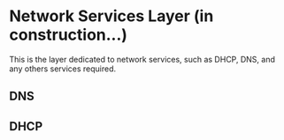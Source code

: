 # Network Services Layer (in construction...)

This is the layer dedicated to network services, such as DHCP, DNS, and any others services required.

## DNS

## DHCP
